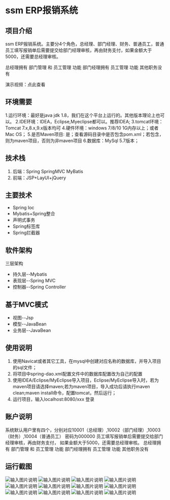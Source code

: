 # ssm ERP报销系统

## 项目介绍
ssm ERP报销系统。主要分4个角色，总经理、部门经理、财务、普通员工，普通员工填写报销单后需要提交给部门经理审核，再由财务支付，如果金额大于5000，还需要总经理审核。

总经理拥有 部门管理 和 员工管理 功能
部门经理拥有 员工管理 功能
其他职务没有

演示视频：点此查看

## 环境需要
1.运行环境：最好是java jdk 1.8，我们在这个平台上运行的。其他版本理论上也可以。
2.IDE环境：IDEA，Eclipse,Myeclipse都可以。推荐IDEA;
3.tomcat环境：Tomcat 7.x,8.x,9.x版本均可
4.硬件环境：windows 7/8/10 1G内存以上；或者 Mac OS；
5.是否Maven项目: 是；查看源码目录中是否包含pom.xml；若包含，则为maven项目，否则为非maven项目
6.数据库：MySql 5.7版本；

## 技术栈
1. 后端：Spring SpringMVC MyBatis
2. 前端：JSP+LayUI+jQuery

## 主要技术
- Spring Ioc
- Mybatis+Spring整合
- 声明式事务
- Spring标签库
- Spring拦截器

## 软件架构
三层架构
- 持久层--Mybatis
- 表现层--Spring MVC
- 控制器--Spring Controller

## 基于MVC模式
- 视图--Jsp
- 模型--JavaBean
- 业务层--JavaBean

## 使用说明
1. 使用Navicat或者其它工具，在mysql中创建对应名称的数据库，并导入项目的sql文件；
2. 将项目中spring-dao.xml配置文件中的数据库配置改为自己的配置
3. 使用IDEA/Eclipse/MyEclipse导入项目，Eclipse/MyEclipse导入时，若为maven项目请选择maven;若为maven项目，导入成功后请执行maven clean;maven install命令，配置tomcat，然后运行；
4. 运行项目，输入localhost:8080/xxx 登录

## 账户说明
系统默认用户里有四个，分别对应10001（总经理）,10002（部门经理）,10003（财务）,10004（普通员工）
密码为000000
员工填写报销单后需要提交给部门经理审核，再由财务支付，
如果金额大于5000，还需要总经理审核。
总经理拥有 部门管理 和 员工管理 功能
部门经理拥有 员工管理 功能
其他职务没有

## 运行截图
![输入图片说明](https://images.gitee.com/uploads/images/2021/0817/173525_618e5788_9599746.jpeg "报销单流程.jpeg")
![输入图片说明](https://images.gitee.com/uploads/images/2021/0817/173538_d0be150d_9599746.jpeg "数据库表ER图.jpeg")
![输入图片说明](https://images.gitee.com/uploads/images/2021/0817/173546_ecde0d42_9599746.jpeg "WechatIMG1743.jpeg")
![输入图片说明](https://images.gitee.com/uploads/images/2021/0817/173553_a343d782_9599746.jpeg "WechatIMG1744.jpeg")
![输入图片说明](https://images.gitee.com/uploads/images/2021/0817/173601_46b6d49e_9599746.jpeg "WechatIMG1745.jpeg")
![输入图片说明](https://images.gitee.com/uploads/images/2021/0817/173610_3cb87734_9599746.jpeg "WechatIMG1746.jpeg")
![输入图片说明](https://images.gitee.com/uploads/images/2021/0817/173617_4b28063f_9599746.jpeg "WechatIMG1747.jpeg")
![输入图片说明](https://images.gitee.com/uploads/images/2021/0817/173627_b9fb28df_9599746.jpeg "WechatIMG1748.jpeg")
![输入图片说明](https://images.gitee.com/uploads/images/2021/0817/173635_5757c12b_9599746.jpeg "WechatIMG1749.jpeg")
![输入图片说明](https://images.gitee.com/uploads/images/2021/0817/173644_399884cc_9599746.jpeg "WechatIMG1750.jpeg")
![输入图片说明](https://images.gitee.com/uploads/images/2021/0817/173652_4f78c2ad_9599746.jpeg "WechatIMG1751.jpeg")
![输入图片说明](https://images.gitee.com/uploads/images/2021/0817/173659_9192928f_9599746.jpeg "WX20210405-162019@2x.jpeg")







